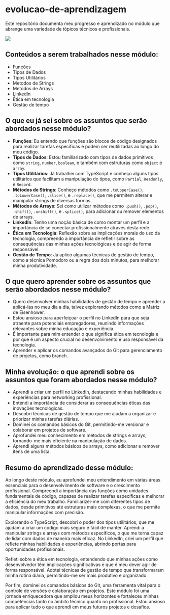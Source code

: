 # evolucao-de-aprendizagem

Este repositório documenta meu progresso e aprendizado no módulo que abrange uma variedade de tópicos técnicos e profissionais.

![](https://i.imgur.com/xG74tOh.png)

## Conteúdos a serem trabalhados nesse módulo:

- Funções
- Tipos de Dados
- Tipos Utilitários
- Metodos de Strings
- Metodos de Arrays
- LinkedIn
- Ética em tecnologia
- Gestão de tempo

## O que eu já sei sobre os assuntos que serão abordados nesse módulo?

- **Funções**: Eu entendo que funções são blocos de código designados para realizar tarefas específicas e podem ser reutilizadas ao longo do meu código.
- **Tipos de Dados**: Estou familiarizado com tipos de dados primitivos como `string`, `number`, `boolean`, e também com estruturas como `object` e `array`.
- **Tipos Utilitários**: Já trabalhei com TypeScript e conheço alguns tipos utilitários que facilitam a manipulação de tipos, como `Partial`, `Readonly`, e `Record`.
- **Métodos de Strings**: Conheço métodos como `.toUpperCase()`, `.toLowerCase()`, `.slice()`, e `.replace()`, que me permitem alterar e manipular strings de diversas formas.
- **Métodos de Arrays**: Sei como utilizar métodos como `.push()`, `.pop()`, `.shift()`, `.unshift()`, e `.splice()`, para adicionar ou remover elementos de arrays.
- **LinkedIn**: Tenho uma noção básica de como montar um perfil e a importância de se conectar profissionalmente através desta rede.
- **Ética em Tecnologia**: Reflexão sobre as implicações morais do uso da tecnologia, compreendo a importância de refletir sobre as consequências das minhas ações tecnológicas e de agir de forma responsável.
- **Gestão de Tempo**: Já aplico algumas técnicas de gestão de tempo, como a técnica Pomodoro ou a regra dos dois minutos, para melhorar minha produtividade.

## O que quero aprender sobre os assuntos que serão abordados nesse módulo?

- Quero desenvolver minhas habilidades de gestão de tempo e aprender a aplicá-las no meu dia a dia, talvez explorando métodos como a Matriz de Eisenhower.
- Estou ansioso para aperfeiçoar o perfil no LinkedIn para que seja atraente para potenciais empregadores, reunindo informações relevantes sobre minha educação e experiência.
- É importante para mim entender o que significa ética em tecnologia e por que é um aspecto crucial no desenvolvimento e uso responsável da tecnologia.
- Aprender e aplicar os comandos avançados do Git para gerenciamento de projetos, como branch.

## Minha evolução: o que aprendi sobre os assuntos que foram abordados nesse módulo?

- Aprendi a criar um perfil no LinkedIn, destacando minhas habilidades e experiências para networking profissional.
- Entendi a importância de considerar as consequências éticas das inovações tecnológicas.
- Descobri técnicas de gestão de tempo que me ajudam a organizar e priorizar minhas tarefas diárias.
- Dominei os comandos básicos do Git, permitindo-me versionar e colaborar em projetos de software.
- Aprofundei meu conhecimento em métodos de strings e arrays, tornando-me mais eficiente na manipulação de dados.
- Aprendi alguns métodos básicos de arrays, como adicionar e remover itens de uma lista.


## Resumo do aprendizado desse módulo:

Ao longo deste módulo, eu aprofundei meu entendimento em várias áreas essenciais para o desenvolvimento de software e o crescimento profissional. Compreendi a importância das funções como unidades fundamentais de código, capazes de realizar tarefas específicas e melhorar a eficiência do meu trabalho. Familiarizei-me com diferentes tipos de dados, desde primitivos até estruturas mais complexas, o que me permite manipular informações com precisão.

Explorando o TypeScript, descobri o poder dos tipos utilitários, que me ajudam a criar um código mais seguro e fácil de manter. Aprendi a manipular strings e arrays com métodos específicos, o que me torna capaz de lidar com dados de maneira mais eficaz. No LinkedIn, criei um perfil que reflete minhas habilidades e experiências, abrindo portas para oportunidades profissionais.

Refleti sobre a ética em tecnologia, entendendo que minhas ações como desenvolvedor têm implicações significativas e que é meu dever agir de forma responsável. Adotei técnicas de gestão de tempo que transformaram minha rotina diária, permitindo-me ser mais produtivo e organizado.

Por fim, dominei os comandos básicos do Git, uma ferramenta vital para o controle de versões e colaboração em projetos. Este módulo foi uma jornada enriquecedora que ampliou meus horizontes e fortaleceu minhas competências tanto no âmbito técnico quanto no profissional. Estou ansioso para aplicar tudo o que aprendi em meus futuros projetos e desafios.
